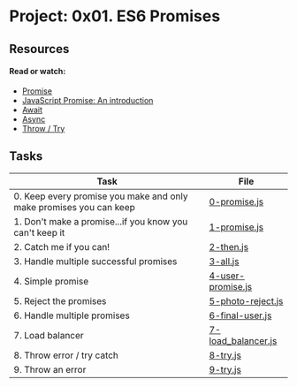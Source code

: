 # Project: 0x01. ES6 Promises

## Resources

#### Read or watch:

* [Promise](https://developer.mozilla.org/en-US/docs/Web/JavaScript/Reference/Global_Objects/Promise)
* [JavaScript Promise: An introduction](https://web.dev/articles/promises)
* [Await](https://developer.mozilla.org/en-US/docs/Web/JavaScript/Reference/Operators/await)
* [Async](https://developer.mozilla.org/en-US/docs/Web/JavaScript/Reference/Statements/async_function)
* [Throw / Try](https://developer.mozilla.org/en-US/docs/Web/JavaScript/Reference/Statements/throw)
## Tasks

| Task | File |
| ---- | ---- |
| 0. Keep every promise you make and only make promises you can keep | [0-promise.js](./0-promise.js) |
| 1. Don't make a promise...if you know you can't keep it | [1-promise.js](./1-promise.js) |
| 2. Catch me if you can! | [2-then.js](./2-then.js) |
| 3. Handle multiple successful promises | [3-all.js](./3-all.js) |
| 4. Simple promise | [4-user-promise.js](./4-user-promise.js) |
| 5. Reject the promises | [5-photo-reject.js](./5-photo-reject.js) |
| 6. Handle multiple promises | [6-final-user.js](./6-final-user.js) |
| 7. Load balancer | [7-load_balancer.js](./7-load_balancer.js) |
| 8. Throw error / try catch | [8-try.js](./8-try.js) |
| 9. Throw an error | [9-try.js](./9-try.js) |

